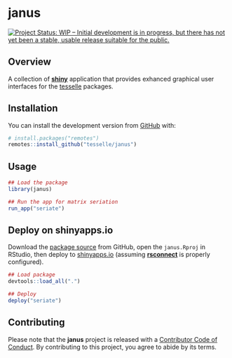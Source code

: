 
<!-- README.md is generated from README.Rmd. Please edit that file -->

# janus

<!-- badges: start -->

[![Project Status: WIP – Initial development is in progress, but there
has not yet been a stable, usable release suitable for the
public.](https://www.repostatus.org/badges/latest/wip.svg)](https://www.repostatus.org/#wip)
<!-- badges: end -->

## Overview

A collection of [**shiny**](https://shiny.rstudio.com) application that
provides exhanced graphical user interfaces for the
[tesselle](https://www.tesselle.org) packages.

## Installation

You can install the development version from
[GitHub](https://github.com/) with:

``` r
# install.packages("remotes")
remotes::install_github("tesselle/janus")
```

## Usage

``` r
## Load the package
library(janus)

## Run the app for matrix seriation
run_app("seriate")
```

## Deploy on shinyapps.io

Download the [package
source](http://github.com/tesselle/janus/archive/master.zip) from
GitHub, open the `janus.Rproj` in RStudio, then deploy to
[shinyapps.io](https://www.shinyapps.io) (assuming
[**rsconnect**](https://github.com/rstudio/rsconnect) is properly
configured).

``` r
## Load package
devtools::load_all(".")

## Deploy
deploy("seriate")
```

## Contributing

Please note that the **janus** project is released with a [Contributor
Code of Conduct](https://www.tesselle.org/conduct.html). By contributing
to this project, you agree to abide by its terms.
